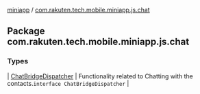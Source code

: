 [miniapp](../index.md) / [com.rakuten.tech.mobile.miniapp.js.chat](./index.md)

## Package com.rakuten.tech.mobile.miniapp.js.chat

### Types

| [ChatBridgeDispatcher](-chat-bridge-dispatcher/index.md) | Functionality related to Chatting with the contacts.`interface ChatBridgeDispatcher` |

